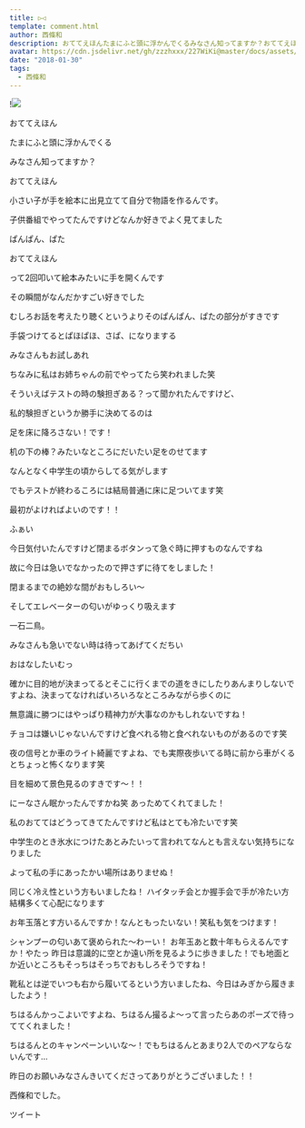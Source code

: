 ```yaml
---
title: ▷◁
template: comment.html
author: 西條和
description: おててえほんたまにふと頭に浮かんでくるみなさん知ってますか？おててえほん小さい子が手を絵本に出見立てて自分で物語を作るんです。...
avatar: https://cdn.jsdelivr.net/gh/zzzhxxx/227WiKi@master/docs/assets/photo/avatar/nagomi.jpg
date: "2018-01-30"
tags:
  - 西條和
---
```


!![](https://cdn.jsdelivr.net/gh/227WiKi/227WiKi-image@master/blog-image/nagomi-2018-01-30_1.jpg)









おててえほん






たまにふと頭に浮かんでくる






みなさん知ってますか？


おててえほん






小さい子が手を絵本に出見立てて自分で物語を作るんです。






子供番組でやってたんですけどなんか好きでよく見てました








ぱんぱん、ぱた



おててえほん






って2回叩いて絵本みたいに手を開くんです






その瞬間がなんだかすごい好きでした








むしろお話を考えたり聴くというよりそのぱんぱん、ぱたの部分がすきです





手袋つけてるとぱほぱほ、さぱ、になりまする






みなさんもお試しあれ






ちなみに私はお姉ちゃんの前でやってたら笑われました笑








そういえばテストの時の験担ぎある？って聞かれたんですけど、





私的験担ぎというか勝手に決めてるのは





足を床に降ろさない！です！





机の下の棒？みたいなところにだいたい足をのせてます





なんとなく中学生の頃からしてる気がします







でもテストが終わるころには結局普通に床に足ついてます笑






最初がよければよいのです！！










ふぁい






今日気付いたんですけど閉まるボタンって急ぐ時に押すものなんですね






故に今日は急いでなかったので押さずに待てをしました！







閉まるまでの絶妙な間がおもしろい〜





そしてエレベーターの匂いがゆっくり吸えます





一石二鳥。






みなさんも急いでない時は待ってあげてくだちい










おはなしたいむっ





確かに目的地が決まってるとそこに行くまでの道をきにしたりあんまりしないですよね、決まってなければいろいろなところみながら歩くのに



無意識に勝つにはやっぱり精神力が大事なのかもしれないですね！




チョコは嫌いじゃないんですけど食べれる物と食べれないものがあるのです笑




夜の信号とか車のライト綺麗ですよね、でも実際夜歩いてる時に前から車がくるとちょっと怖くなります笑

目を細めて景色見るのすきです〜！！



にーなさん眠かったんですかね笑
あっためてくれてました！



私のおててはどうってきてたんですけど私はとても冷たいです笑

中学生のとき氷水につけたあとみたいって言われてなんとも言えない気持ちになりました


よって私の手にあったかい場所はありませぬ！

同じく冷え性という方もいましたね！
ハイタッチ会とか握手会で手が冷たい方結構多くて心配になります




お年玉落とす方いるんですか！なんともったいない！笑私も気をつけます！



シャンプーの匂いあて褒められた〜わーい！
お年玉あと数十年もらえるんですか！やたっ
昨日は意識的に空とか遠い所を見るように歩きました！でも地面とか近いところもそっちはそっちでおもしろそうですね！



靴私とは逆でいつも右から履いてるという方いましたね、今日はみぎから履きましたよう！




ちはるんかっこよいですよね、ちはるん撮るよ〜って言ったらあのポーズで待っててくれました！

ちはるんとのキャンペーンいいな〜！でもちはるんとあまり2人でのペアならないんです…








昨日のお願いみなさんきいてくださってありがとうございました！！






西條和でした。


ツイート



